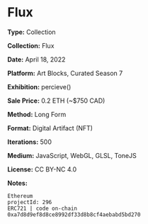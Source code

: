 # Flux

**Type:** Collection

**Collection:** Flux

**Date:** April 18, 2022

**Platform:** Art Blocks, Curated Season 7

**Exhibition:** percieve()

**Sale Price:** 0.2 ETH (~$750 CAD)

**Method:** Long Form

**Format:** Digital Artifact (NFT)

**Iterations:** 500

**Medium:** JavaScript, WebGL, GLSL, ToneJS

**License:** CC BY-NC 4.0

**Notes:**

```
Ethereum
projectId: 296
ERC721 | code on-chain
0xa7d8d9ef8d8ce8992df33d8b8cf4aebabd5bd270
```
